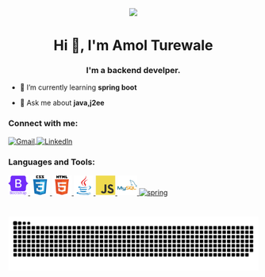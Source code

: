 <div align="center">
  <img src="https://profile-counter.glitch.me/amolturewale1/count.svg?"  />
</div>

<h1 align="center">Hi 👋, I'm Amol Turewale</h1>
<h3 align="center">I'm a backend develper.</h3>



- 🌱 I’m currently learning **spring boot**

- 💬 Ask me about **java,j2ee**


<h3 align="left">Connect with me:</h3>
<p align="left">
  <a href="mailto:amolturewale@gmail.com" target="_blank">
    <img align="center" src="https://img.icons8.com/color/48/000000/gmail--v1.png" alt="Gmail" height="30" width="40" />
  </a>
  <a href="http://www.linkedin.com/in/amol-turewale" target="_blank">
    <img align="center" src="https://img.icons8.com/color/48/000000/linkedin.png" alt="LinkedIn" height="30" width="40" />
  </a>
</p>
<p align="left">
</p>

<h3 align="left">Languages and Tools:</h3>
<p align="left"> <a href="https://getbootstrap.com" target="_blank" rel="noreferrer"> <img src="https://raw.githubusercontent.com/devicons/devicon/master/icons/bootstrap/bootstrap-plain-wordmark.svg" alt="bootstrap" width="40" height="40"/> </a> <a href="https://www.w3schools.com/css/" target="_blank" rel="noreferrer"> <img src="https://raw.githubusercontent.com/devicons/devicon/master/icons/css3/css3-original-wordmark.svg" alt="css3" width="40" height="40"/> </a> <a href="https://www.w3.org/html/" target="_blank" rel="noreferrer"> <img src="https://raw.githubusercontent.com/devicons/devicon/master/icons/html5/html5-original-wordmark.svg" alt="html5" width="40" height="40"/> </a> <a href="https://www.java.com" target="_blank" rel="noreferrer"> <img src="https://raw.githubusercontent.com/devicons/devicon/master/icons/java/java-original.svg" alt="java" width="40" height="40"/> </a> <a href="https://developer.mozilla.org/en-US/docs/Web/JavaScript" target="_blank" rel="noreferrer"> <img src="https://raw.githubusercontent.com/devicons/devicon/master/icons/javascript/javascript-original.svg" alt="javascript" width="40" height="40"/> </a> <a href="https://www.mysql.com/" target="_blank" rel="noreferrer"> <img src="https://raw.githubusercontent.com/devicons/devicon/master/icons/mysql/mysql-original-wordmark.svg" alt="mysql" width="40" height="40"/> </a> <a href="https://spring.io/" target="_blank" rel="noreferrer"> <img src="https://www.vectorlogo.zone/logos/springio/springio-icon.svg" alt="spring" width="40" height="40"/> </a> </p>



###
<br clear="both">

<img src="https://raw.githubusercontent.com/amolturewale1/amolturewale1/output/snake.svg" alt="Snake animation" />

###
